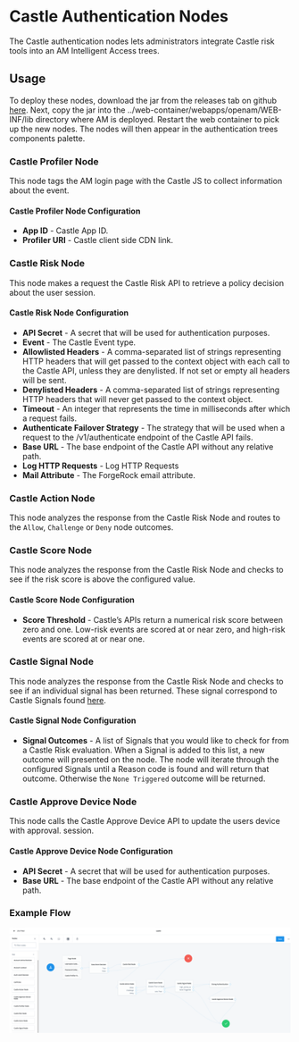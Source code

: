<!--
 * The contents of this file are subject to the terms of the Common Development and
 * Distribution License (the License). You may not use this file except in compliance with the
 * License.
 *
 * You can obtain a copy of the License at legal/CDDLv1.0.txt. See the License for the
 * specific language governing permission and limitations under the License.
 *
 * When distributing Covered Software, include this CDDL Header Notice in each file and include
 * the License file at legal/CDDLv1.0.txt. If applicable, add the following below the CDDL
 * Header, with the fields enclosed by brackets [] replaced by your own identifying
 * information: "Portions copyright [year] [name of copyright owner]".
 *
 * Copyright 2019 ForgeRock AS.
-->
# Castle Authentication Nodes

The Castle authentication nodes lets administrators integrate Castle risk tools into an AM Intelligent Access trees.

## Usage

To deploy these nodes, download the jar from the releases tab on github
[here](https://github.com/ForgeRock/Castle-Auth-Tree-Nodes/releases/latest). Next, copy the jar into the
../web-container/webapps/openam/WEB-INF/lib directory where AM is deployed. Restart the web container to pick up the
new nodes. The nodes will then appear in the authentication trees components palette.

### Castle Profiler Node
This node tags the AM login page with the Castle JS to collect information about the event.

#### Castle Profiler Node Configuration
* **App ID** - Castle App ID.
* **Profiler URI** - Castle client side CDN link.

### Castle Risk Node
This node makes a request the Castle Risk API to retrieve a policy decision about the user session.

#### Castle Risk Node Configuration

* **API Secret** - A secret that will be used for authentication purposes.
* **Event** - The Castle Event type.
* **Allowlisted Headers** - A comma-separated list of strings representing HTTP headers that will get passed to the 
  context object with each call to the Castle API, unless they are denylisted. If not set or empty all headers will 
  be sent.
* **Denylisted Headers** - A comma-separated list of strings representing HTTP headers that will never get passed to 
  the context object.
* **Timeout** - An integer that represents the time in milliseconds after which a request fails.
* **Authenticate Failover Strategy** - The strategy that will be used when a request to the /v1/authenticate 
  endpoint of the Castle API fails.
* **Base URL** - The base endpoint of the Castle API without any relative path.
* **Log HTTP Requests** - Log HTTP Requests
* **Mail Attribute** - The ForgeRock email attribute.

### Castle Action Node
This node analyzes the response from the Castle Risk Node and routes to the <code>Allow</code>,
<code>Challenge</code> or <code>Deny</code> node outcomes.

### Castle Score Node
This node analyzes the response from the Castle Risk Node and checks to see if the risk score is
above the configured value.

#### Castle Score Node Configuration

* **Score Threshold** - Castle’s APIs return a numerical risk score between zero and one. Low-risk events are scored 
  at or near zero, and high-risk events are scored at or near one.

### Castle Signal Node
This node analyzes the response from the Castle Risk Node and checks to see if an individual signal
has been returned. These signal correspond to Castle Signals found [here](https://docs.castle.io/v1/reference/signals/).

#### Castle Signal Node Configuration
* **Signal Outcomes** - A list of Signals that you would like to check for from a Castle Risk
  evaluation. When a Signal is added to this list, a new outcome will presented on the node. The node will
  iterate through the configured Signals until a Reason code is found and will return that outcome. Otherwise
  the <code>None Triggered</code> outcome will be returned.

### Castle Approve Device Node
This node calls the Castle Approve Device API to update the users device with approval. 
session.

#### Castle Approve Device Node Configuration

* **API Secret** - A secret that will be used for authentication purposes.
* **Base URL** - The base endpoint of the Castle API without any relative path.

### Example Flow


![CASTLE_TREE](./images/castle_flow.png)